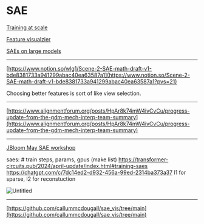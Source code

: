 # SAE

[Training at scale](SAE%206b08b4ad57a342bf9393d2ef0fa31c6b/Training%20at%20scale%20dda12ef43b0e43d99c4cb630ea460461.md)

[Feature visualzier](SAE%206b08b4ad57a342bf9393d2ef0fa31c6b/Feature%20visualzier%2021c7e6bfa2c141539e7eaf5783a6a16a.md)

[SAEs on large models](SAE%206b08b4ad57a342bf9393d2ef0fa31c6b/SAEs%20on%20large%20models%204107692463a6493b8c7069a8c2910958.md)

---

[https://www.notion.so/wlg1/Scene-2-SAE-math-draft-v1-bde8381733a941299abac40ea63587a1](https://www.notion.so/Scene-2-SAE-math-draft-v1-bde8381733a941299abac40ea63587a1?pvs=21)

Choosing better features is sort of like view selection.

---

[https://www.alignmentforum.org/posts/HpAr8k74mW4ivCvCu/progress-update-from-the-gdm-mech-interp-team-summary](https://www.alignmentforum.org/posts/HpAr8k74mW4ivCvCu/progress-update-from-the-gdm-mech-interp-team-summary)

---

[JBloom May SAE workshop](SAE%206b08b4ad57a342bf9393d2ef0fa31c6b/JBloom%20May%20SAE%20workshop%20fe2e004ec02742a88a0c5a6ec61d7415.md)

saes: # train steps, params, gpus (make list)
<https://transformer-circuits.pub/2024/april-update/index.html#training-saes>
<https://chatgpt.com/c/7dc14ed2-d932-456a-99ed-2314ba373a37>
    l1 for sparse, l2 for reconstuction

![Untitled](SAE%206b08b4ad57a342bf9393d2ef0fa31c6b/Untitled.png)

---

[https://github.com/callummcdougall/sae_vis/tree/main](https://github.com/callummcdougall/sae_vis/tree/main)